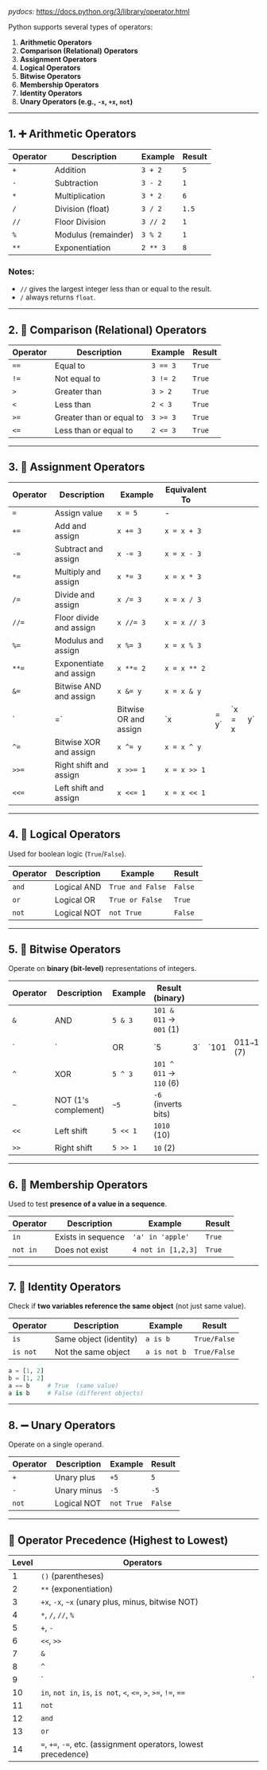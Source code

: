 
*pydocs*: https://docs.python.org/3/library/operator.html


Python supports several types of operators:

1. **Arithmetic Operators**
2. **Comparison (Relational) Operators**
3. **Assignment Operators**
4. **Logical Operators**
5. **Bitwise Operators**
6. **Membership Operators**
7. **Identity Operators**
8. **Unary Operators (e.g., `-x`, `+x`, `not`)**

---

## 1. ➕ Arithmetic Operators

| Operator | Description         | Example  | Result |
| -------- | ------------------- | -------- | ------ |
| `+`      | Addition            | `3 + 2`  | `5`    |
| `-`      | Subtraction         | `3 - 2`  | `1`    |
| `*`      | Multiplication      | `3 * 2`  | `6`    |
| `/`      | Division (float)    | `3 / 2`  | `1.5`  |
| `//`     | Floor Division      | `3 // 2` | `1`    |
| `%`      | Modulus (remainder) | `3 % 2`  | `1`    |
| `**`     | Exponentiation      | `2 ** 3` | `8`    |

### Notes:

* `//` gives the largest integer less than or equal to the result.
* `/` always returns `float`.

---

## 2. 🧮 Comparison (Relational) Operators

| Operator | Description              | Example  | Result |
| -------- | ------------------------ | -------- | ------ |
| `==`     | Equal to                 | `3 == 3` | `True` |
| `!=`     | Not equal to             | `3 != 2` | `True` |
| `>`      | Greater than             | `3 > 2`  | `True` |
| `<`      | Less than                | `2 < 3`  | `True` |
| `>=`     | Greater than or equal to | `3 >= 3` | `True` |
| `<=`     | Less than or equal to    | `2 <= 3` | `True` |

---

## 3. 📝 Assignment Operators

| Operator | Description             | Example               | Equivalent To |       |         |     |
| -------- | ----------------------- | --------------------- | ------------- | ----- | ------- | --- |
| `=`      | Assign value            | `x = 5`               | -             |       |         |     |
| `+=`     | Add and assign          | `x += 3`              | `x = x + 3`   |       |         |     |
| `-=`     | Subtract and assign     | `x -= 3`              | `x = x - 3`   |       |         |     |
| `*=`     | Multiply and assign     | `x *= 3`              | `x = x * 3`   |       |         |     |
| `/=`     | Divide and assign       | `x /= 3`              | `x = x / 3`   |       |         |     |
| `//=`    | Floor divide and assign | `x //= 3`             | `x = x // 3`  |       |         |     |
| `%=`     | Modulus and assign      | `x %= 3`              | `x = x % 3`   |       |         |     |
| `**=`    | Exponentiate and assign | `x **= 2`             | `x = x ** 2`  |       |         |     |
| `&=`     | Bitwise AND and assign  | `x &= y`              | `x = x & y`   |       |         |     |
| \`       | =\`                     | Bitwise OR and assign | \`x           | = y\` | \`x = x | y\` |
| `^=`     | Bitwise XOR and assign  | `x ^= y`              | `x = x ^ y`   |       |         |     |
| `>>=`    | Right shift and assign  | `x >>= 1`             | `x = x >> 1`  |       |         |     |
| `<<=`    | Left shift and assign   | `x <<= 1`             | `x = x << 1`  |       |         |     |

---

## 4. 🧠 Logical Operators

Used for boolean logic (`True`/`False`).

| Operator | Description | Example          | Result  |
| -------- | ----------- | ---------------- | ------- |
| `and`    | Logical AND | `True and False` | `False` |
| `or`     | Logical OR  | `True or False`  | `True`  |
| `not`    | Logical NOT | `not True`       | `False` |

---

## 5. 🧮 Bitwise Operators

Operate on **binary (bit-level)** representations of integers.

| Operator | Description          | Example  | Result (binary)         |     |       |                 |
| -------- | -------------------- | -------- | ----------------------- | --- | ----- | --------------- |
| `&`      | AND                  | `5 & 3`  | `101 & 011` → `001` (1) |     |       |                 |
| \`       | \`                   | OR       | \`5                     | 3\` | \`101 | 011`→`111\` (7) |
| `^`      | XOR                  | `5 ^ 3`  | `101 ^ 011` → `110` (6) |     |       |                 |
| `~`      | NOT (1's complement) | `~5`     | `-6` (inverts bits)     |     |       |                 |
| `<<`     | Left shift           | `5 << 1` | `1010` (10)             |     |       |                 |
| `>>`     | Right shift          | `5 >> 1` | `10` (2)                |     |       |                 |

---

## 6. 🔎 Membership Operators

Used to test **presence of a value in a sequence**.

| Operator | Description        | Example            | Result |
| -------- | ------------------ | ------------------ | ------ |
| `in`     | Exists in sequence | `'a' in 'apple'`   | `True` |
| `not in` | Does not exist     | `4 not in [1,2,3]` | `True` |

---

## 7. 🧬 Identity Operators

Check if **two variables reference the same object** (not just same value).

| Operator | Description            | Example      | Result       |
| -------- | ---------------------- | ------------ | ------------ |
| `is`     | Same object (identity) | `a is b`     | `True/False` |
| `is not` | Not the same object    | `a is not b` | `True/False` |

```python
a = [1, 2]
b = [1, 2]
a == b     # True  (same value)
a is b     # False (different objects)
```

---

## 8. ➖ Unary Operators

Operate on a single operand.

| Operator | Description | Example    | Result  |
| -------- | ----------- | ---------- | ------- |
| `+`      | Unary plus  | `+5`       | `5`     |
| `-`      | Unary minus | `-5`       | `-5`    |
| `not`    | Logical NOT | `not True` | `False` |

---

## 🧪 Operator Precedence (Highest to Lowest)

| Level | Operators                                                        |    |
| ----- | ---------------------------------------------------------------- | -- |
| 1     | `()` (parentheses)                                               |    |
| 2     | `**` (exponentiation)                                            |    |
| 3     | `+x`, `-x`, `~x` (unary plus, minus, bitwise NOT)                |    |
| 4     | `*`, `/`, `//`, `%`                                              |    |
| 5     | `+`, `-`                                                         |    |
| 6     | `<<`, `>>`                                                       |    |
| 7     | `&`                                                              |    |
| 8     | `^`                                                              |    |
| 9     | \`                                                               | \` |
| 10    | `in`, `not in`, `is`, `is not`, `<`, `<=`, `>`, `>=`, `!=`, `==` |    |
| 11    | `not`                                                            |    |
| 12    | `and`                                                            |    |
| 13    | `or`                                                             |    |
| 14    | `=`, `+=`, `-=`, etc. (assignment operators, lowest precedence)  |    |
